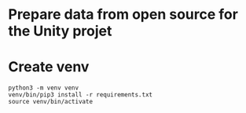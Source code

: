 # Prepare data from open source for the Unity projet

# Create venv

```
python3 -m venv venv
venv/bin/pip3 install -r requirements.txt
source venv/bin/activate
```

